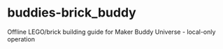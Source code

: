 # buddies-brick_buddy
Offline LEGO/brick building guide for Maker Buddy Universe - local-only operation
